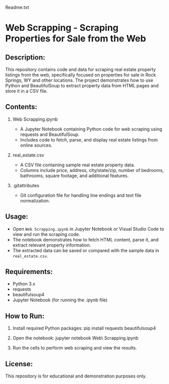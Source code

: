 Readme.txt

Web Scrapping - Scraping Properties for Sale from the Web
=========================================================

Description:
-------------
This repository contains code and data for scraping real estate property listings from the web, 
specifically focused on properties for sale in Rock Springs, WY and other locations. 
The project demonstrates how to use Python and BeautifulSoup to extract property data 
from HTML pages and store it in a CSV file.

Contents:
----------
1. Web Scrapping.ipynb
   - A Jupyter Notebook containing Python code for web scraping using requests and BeautifulSoup.
   - Includes code to fetch, parse, and display real estate listings from online sources.

2. real_estate.csv
   - A CSV file containing sample real estate property data.
   - Columns include price, address, city/state/zip, number of bedrooms, bathrooms, square footage, and additional features.

3. .gitattributes
   - Git configuration file for handling line endings and text file normalization.

Usage:
-------
- Open `Web Scrapping.ipynb` in Jupyter Notebook or Visual Studio Code to view and run the scraping code.
- The notebook demonstrates how to fetch HTML content, parse it, and extract relevant property information.
- The extracted data can be saved or compared with the sample data in `real_estate.csv`.

Requirements:
--------------
- Python 3.x
- requests
- beautifulsoup4
- Jupyter Notebook (for running the .ipynb file)

How to Run:
------------
1. Install required Python packages:
   pip install requests beautifulsoup4

2. Open the notebook:
   jupyter notebook Web\ Scrapping.ipynb

3. Run the cells to perform web scraping and view the results.

License:
---------
This repository is for educational and demonstration purposes only.
